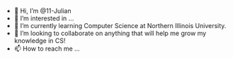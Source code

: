 - 👋 Hi, I’m @11-Julian
- 👀 I’m interested in ...
- 🌱 I’m currently learning Computer Science at Northern Illinois University.
- 💞️ I’m looking to collaborate on anything that will help me grow my knowledge in CS!
- 📫 How to reach me ...

<!---
11-Julian/11-Julian is a ✨ special ✨ repository because its `README.md` (this file) appears on your GitHub profile.
You can click the Preview link to take a look at your changes.
--->
